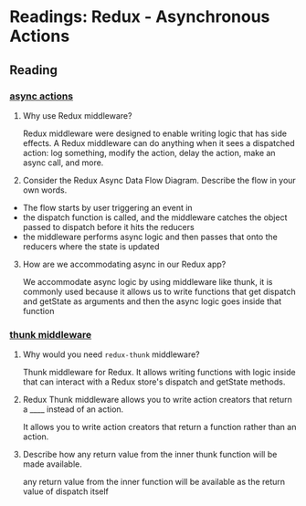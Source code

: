 # Readings: Redux - Asynchronous Actions

## Reading

### [async actions](https://redux.js.org/advanced/asyncactions)

1. Why use Redux middleware?

   Redux middleware were designed to enable writing logic that has side effects. A Redux middleware can do anything when it sees a dispatched action: log something, modify the action, delay the action, make an async call, and more.

2. Consider the Redux Async Data Flow Diagram. Describe the flow in your own words.

- The flow starts by user triggering an event in
- the dispatch function is called, and the middleware catches the object passed to dispatch before it hits the reducers
- the middleware performs async logic and then passes that onto the reducers where the state is updated

3. How are we accommodating async in our Redux app?

   We accommodate async logic by using middleware like thunk, it is commonly used because it allows us to write functions that get dispatch and getState as arguments and then the async logic goes inside that function

### [thunk middleware](https://github.com/reduxjs/redux-thunk)

1. Why would you need `redux-thunk` middleware?

   Thunk middleware for Redux. It allows writing functions with logic inside that can interact with a Redux store's dispatch and getState methods.

2. Redux Thunk middleware allows you to write action creators that return a \_\_\_\_ instead of an action.

   It allows you to write action creators that return a function rather than an action.

3. Describe how any return value from the inner thunk function will be made available.

   any return value from the inner function will be available as the return value of dispatch itself
